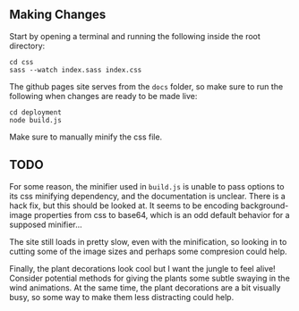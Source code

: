 ## Making Changes
Start by opening a terminal and running the following inside the root directory:
```
cd css
sass --watch index.sass index.css
```

The github pages site serves from the `docs` folder, so make sure to run the following when changes are ready to be made live:
```
cd deployment
node build.js
```

Make sure to manually minify the css file.

## TODO
For some reason, the minifier used in `build.js` is unable to pass options to its css minifying dependency, and the documentation is unclear. There is a hack fix, but this should be looked at. It seems to be encoding background-image properties from css to base64, which is an odd default behavior for a supposed minifier...

The site still loads in pretty slow, even with the minification, so looking in to cutting some of the image sizes and perhaps some compresion could help.

Finally, the plant decorations look cool but I want the jungle to feel alive! Consider potential methods for giving the plants some subtle swaying in the wind animations. At the same time, the plant decorations are a bit visually busy, so some way to make them less distracting could help.